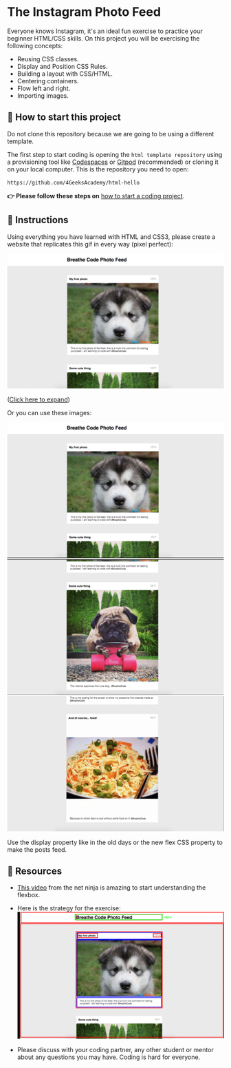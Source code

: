 <!-- hide -->
# The Instagram Photo Feed
<!-- endhide -->
Everyone knows Instagram, it's an ideal fun exercise to practice your beginner HTML/CSS skills. On this project you will be exercising the following concepts:

- Reusing CSS classes.
- Display and Position CSS Rules.
- Building a layout with CSS/HTML.
- Centering containers.
- Flow left and right.
- Importing images.


## 🌱  How to start this project

Do not clone this repository because we are going to be using a different template.

The first step to start coding is opening the `html template repository` using a provisioning tool like [Codespaces](https://4geeks.com/lesson/what-is-github-codespaces) or [Gitpod](https://4geeks.com/lesson/how-to-use-gitpod) (recommended) or cloning it on your local computer. This is the repository you need to open:

```
https://github.com/4GeeksAcademy/html-hello
```

**👉 Please follow these steps on** [how to start a coding project](https://4geeks.com/lesson/how-to-start-a-project).


## 📝 Instructions

Using everything you have learned with HTML and CSS3, please create a website that replicates this gif in every way (pixel perfect):

<img src="https://github.com/breatheco-de/exercise-instagram-feed/blob/master/preview.gif?raw=true" /> 

([Click here to expand](https://github.com/breatheco-de/exercise-instagram-feed/blob/master/preview.gif?raw=true))

Or you can use these images:

![imagen 1 ](https://github.com/breatheco-de/exercise-instagram-feed/blob/master/inst-3.png?raw=true)
![imagen 2 ](https://github.com/breatheco-de/exercise-instagram-feed/blob/master/inst-5.png?raw=true)
![imagen 3 ](https://github.com/breatheco-de/exercise-instagram-feed/blob/master/inst-6.png?raw=true)

Use the display property like in the old days or the new flex CSS property to make the posts feed.

## 📒 Resources

- [This video](https://www.youtube.com/watch?v=Y8zMYaD1bz0) from the net ninja is amazing to start understanding the flexbox.

- Here is the strategy for the exercise: ![Instagram Photo Feed Strategy](https://github.com/breatheco-de/exercise-instagram-feed/blob/master/strategy.png?raw=true)

- Please discuss with your coding partner, any other student or mentor about any questions you may have. Coding is hard for everyone.



